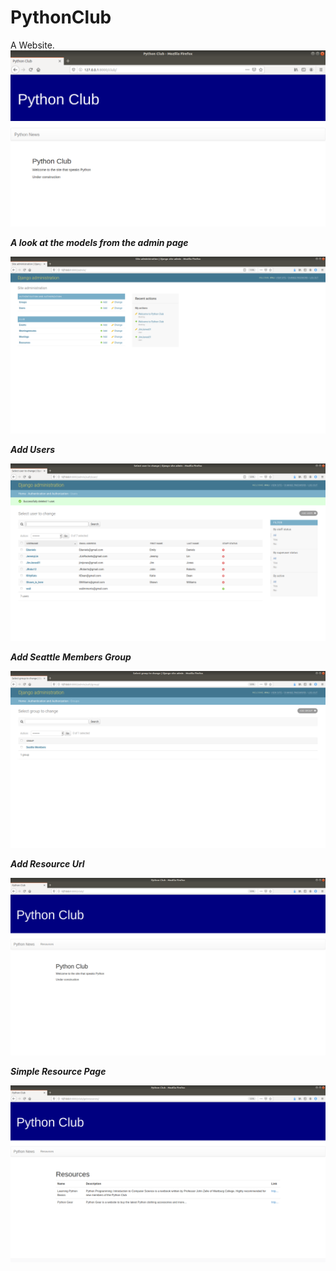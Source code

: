 # PythonClub
A Website.
![firstsetup!](PythonClub/pics/FirstSetup.png)

***A look at the models from the admin page***

![models!](PythonClub/pics/AdminModelview.png)

***Add Users***

![AddUsers!](PythonClub/pics/AddedUsers.png)

***Add Seattle Members Group***

![CreateGroup!](PythonClub/pics/CreateGroup.png)

***Add Resource Url*** 

![HomeTags!](PythonClub/pics/HomeTags.png)

***Simple Resource Page***

![ResourcePage!](PythonClub/pics/ResourcesPage.png)
